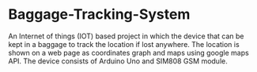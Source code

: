 # Baggage-Tracking-System

An Internet of things (IOT) based project in which the device that can be kept in a baggage to track the location if lost
anywhere. The location is shown on a web page as coordinates graph and maps using google maps API. The device
consists of Arduino Uno and SIM808 GSM module.
